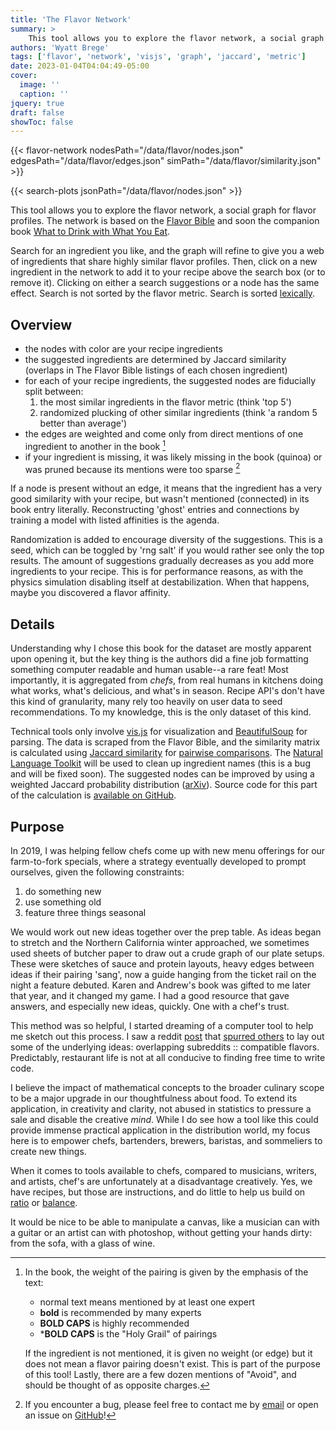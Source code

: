 ```yaml
---
title: 'The Flavor Network'
summary: >
    This tool allows you to explore the flavor network, a social graph for flavor profiles.  The network is based on the [Flavor Bible](https://karenandandrew.com/books/the-flavor-bible/) and soon the companion book [What to Drink with What You Eat](https://karenandandrew.com/books/what-to-drink-with-what-you-eat/).
authors: 'Wyatt Brege'
tags: ['flavor', 'network', 'visjs', 'graph', 'jaccard', 'metric']
date: 2023-01-04T04:04:49-05:00
cover:
  image: '' 
  caption: '' 
jquery: true
draft: false
showToc: false
---
```


{{< flavor-network 
  nodesPath="/data/flavor/nodes.json" 
  edgesPath="/data/flavor/edges.json"
  simPath="/data/flavor/similarity.json" >}}

{{< search-plots jsonPath="/data/flavor/nodes.json" >}}

This tool allows you to explore the flavor network, a social graph for flavor profiles.
The network is based on the 
[Flavor Bible](https://karenandandrew.com/books/the-flavor-bible/) and soon the companion book 
[What to Drink with What You Eat](https://karenandandrew.com/books/what-to-drink-with-what-you-eat/).

Search for an ingredient you like, and the graph will refine to give you a web of ingredients that share highly similar flavor profiles. 
Then, click on a new ingredient in the network to add it to your recipe above the search box (or to remove it).
Clicking on either a search suggestions or a node has the same effect.
Search is not sorted by the flavor metric.  Search is sorted [lexically](https://fusejs.io/).

## Overview

* the nodes with color are your recipe ingredients
* the suggested ingredients are determined by Jaccard similarity (overlaps in The Flavor Bible listings of each chosen ingredient)
* for each of your recipe ingredients, the suggested nodes are fiducially split between:
  1. the most similar ingredients in the flavor metric (think 'top 5')
  2. randomized plucking of other similar ingredients (think 'a random 5 better than average')
* the edges are weighted and come only from direct mentions of one ingredient to another in the book [^1]
* if your ingredient is missing, it was likely missing in the book (quinoa) or was pruned because its mentions were too sparse [^2]

If a node is present without an edge, it means that the ingredient has a very good similarity with your recipe, but wasn't mentioned (connected) in its book entry literally.
Reconstructing 'ghost' entries and connections by training a model with listed affinities is the agenda.

Randomization is added to encourage diversity of the suggestions.
This is a seed, which can be toggled by 'rng salt' if you would rather see only the top results. 
The amount of suggestions gradually decreases as you add more ingredients to your recipe.
This is for performance reasons, as with the physics simulation disabling itself at destabilization.
When that happens, maybe you discovered a flavor affinity.

## Details

Understanding why I chose this book for the dataset are mostly apparent upon opening it, but the key thing is the authors did a fine job formatting something computer readable and human usable--a rare feat!
Most importantly, it is aggregated from *chefs*, from real humans in kitchens doing what works, what's delicious, and what's in season.
Recipe API's don't have this kind of granularity, many rely too heavily on user data to seed recommendations.
To my knowledge, this is the only dataset of this kind.

Technical tools only involve [vis.js](https://visjs.org/) for visualization and [BeautifulSoup](https://www.crummy.com/software/BeautifulSoup/bs4/doc/) for parsing.
The data is scraped from the Flavor Bible, and the similarity matrix is calculated using [Jaccard similarity](https://en.wikipedia.org/wiki/Jaccard_index) for [pairwise comparisons](https://en.wikipedia.org/wiki/Pairwise_comparison).
The [Natural Language Toolkit](https://www.nltk.org/) will be used to clean up ingredient names (this is a bug and will be fixed soon). 
The suggested nodes can be improved by using a weighted Jaccard probability distribution ([arXiv](https://arxiv.org/abs/1809.04052)).
Source code for this part of the calculation is [available on GitHub](https://github.com/brege/flavor-project).

## Purpose

In 2019, I was helping fellow chefs come up with new menu offerings for our farm-to-fork specials, where a strategy eventually developed to prompt ourselves, given the following constraints:
1. do something new
2. use something old
3. feature three things seasonal

We would work out new ideas together over the prep table.
As ideas began to stretch and the Northern California winter approached, we sometimes used sheets of butcher paper to draw out a crude graph of our plate setups.
These were sketches of sauce and protein layouts, heavy edges between ideas if their pairing 'sang', now a guide hanging from the ticket rail on the night a feature debuted. Karen and Andrew's book was gifted to me later that year, and it changed my game.
I had a good resource that gave answers, and especially new ideas, quickly.  One with a chef's trust.

This method was so helpful, I started dreaming of a computer tool to help me sketch out this process. I saw a reddit [post](https://www.reddit.com/r/datasets/comments/3bxlg7/i_have_every_publicly_available_reddit_comment/) that [spurred others](https://www.reddit.com/r/dataisbeautiful/comments/ae88pk/interactive_visualization_of_related_subreddits/) to lay out some of the underlying ideas: overlapping subreddits :: compatible flavors.  Predictably, restaurant life is not at all conducive to finding free time to write code.

I believe the impact of mathematical concepts to the broader culinary scope to be a major upgrade in our thoughtfulness about food.
To extend its application, in creativity and clarity, not abused in statistics to pressure a sale and disable the creative *mind*.
While I do see how a tool like this could provide immense practical application in the distribution world, my focus here is to empower chefs, bartenders, brewers, baristas, and sommeliers to create new things.

When it comes to tools available to chefs, 
compared to musicians, writers, and artists,
chef's are unfortunately at a disadvantage creatively.
Yes, we have recipes, but those are instructions, and do little to help us build on [ratio](https://ruhlman.com/ruhlmans-books/) or [balance](https://www.saltfatacidheat.com/).

It would be nice to be able to manipulate a canvas, like a musician can with a guitar or an artist can with photoshop, without getting your hands dirty: from the sofa, with a glass of wine.

[^1]: In the book, the weight of the pairing is given by the emphasis of the text:
    * normal text means mentioned by at least one expert
    * **bold** is recommended by many experts
    * **BOLD CAPS** is highly recommended 
    * \***BOLD CAPS** is the "Holy Grail" of pairings

    If the ingredient is not mentioned, it is given no weight (or edge) but it does not mean a flavor pairing doesn't exist.
    This is part of the purpose of this tool!  Lastly, there are a few dozen mentions of "Avoid", and should be thought of as opposite charges.

[^2]: If you encounter a bug, please feel free to contact me by [email](mailto:wyatt@brege.org)
or open an issue on
[GitHub](https://github.com/brege/flavor-project/issues)!

